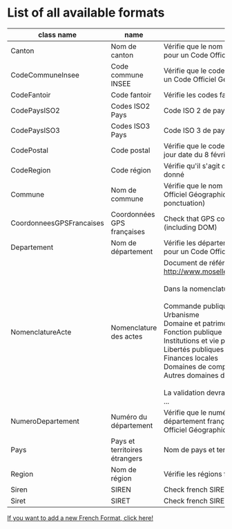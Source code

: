 # List of all available formats

| class name                   | name                   | decription                    |
| ---------------------------- | ---------------------- | ----------------------------- |
| Canton | Nom de canton | Vérifie que le nom de canton est un canton ou pseudo-canton français valide pour un Code Officiel Géographique donné |
| CodeCommuneInsee | Code commune INSEE | Vérifie que le code commune correspond bien à un code commune INSEE pour un Code Officiel Géographique donné |
| CodeFantoir | Code fantoir | Vérifie les codes fantoirs valides |
| CodePaysISO2 | Codes ISO2 Pays | Code ISO 2 de pays pour un Code Officiel Géographique donné |
| CodePaysISO3 | Codes ISO3 Pays | Code ISO 3 de pays pour un Code Officiel Géographique donné |
| CodePostal | Code postal | Vérifie que le code postal est bien un code postal français. La dernière mise à jour date du 8 février 2025 |
| CodeRegion | Code région | Vérifie qu'il s'agit d'un code région selon le Code Officiel Géographique (cog) donné |
| Commune | Nom de commune | Vérifie que le nom correspond à un nom de commune française pour un Code Officiel Géographique donné(ne vérifie pas l'accentuation, la casse, la ponctuation) |
| CoordonneesGPSFrancaises | Coordonnées GPS françaises | Check that GPS coordinates are in a bounding box approximating France (including DOM) |
| Departement | Nom de département | Vérifie les départements français, collectivités et territoires d'outre-mer valides pour un Code Officiel Géographique donné |
| NomenclatureActe | Nomenclature des actes | Document de référence dans les spécifications SCDL :<br>        http://www.moselle.gouv.fr/content/download/1107/7994/file/nomenclature.pdf<br><br>        Dans la nomenclature Actes, les valeurs avant le '/' sont :<br><br>        Commande publique<br>        Urbanisme<br>        Domaine et patrimoine<br>        Fonction publique<br>        Institutions et vie politique<br>        Libertés publiques et pouvoirs de police<br>        Finances locales<br>        Domaines de compétences par thèmes<br>        Autres domaines de compétences<br><br>        La validation devra accepter minuscules et majuscules, accents et sans accents ... |
| NumeroDepartement | Numéro du département | Vérifie que le numéro de département correspond bien à un numéro de département français, collectivités et territoires d'outre-mer pour un Code Officiel Géographique donné |
| Pays | Pays et territoires étrangers | Nom de pays et territoires étrangers pour un Code Officiel Géographique donné |
| Region | Nom de région | Vérifie les régions françaises valides pour un Code Officiel Géographique donné |
| Siren | SIREN | Check french SIREN number validity, but does not check if SIREN number exists. |
| Siret | SIRET | Check french SIRET number validity, but does not check if SIRET number exists. |

[If you want to add a new French Format, click here!](../CONTRIBUTING.md#implementing-a-new-french-format)